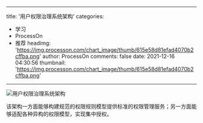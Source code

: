 
---
title: '用户权限治理系统架构'
categories: 
 - 学习
 - ProcessOn
 - 推荐
headimg: 'https://img.processon.com/chart_image/thumb/615e58d81efad4070b2cffba.png'
author: ProcessOn
comments: false
date: 2021-12-16 04:30:56
thumbnail: 'https://img.processon.com/chart_image/thumb/615e58d81efad4070b2cffba.png'
---

<div>   
<img class="thumb" alt="用户权限治理系统架构" src="https://img.processon.com/chart_image/thumb/615e58d81efad4070b2cffba.png" referrerpolicy="no-referrer">
<p>该架构一方面能够构建规范的权限规则模型提供标准的权限管理服务；另一方面能够适配各种异构的权限模型，实现集中授权。
</p>  
</div>
            